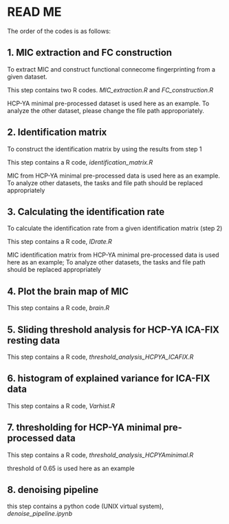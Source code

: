 # READ ME

The order of the codes is as follows:

## 1. MIC extraction and FC construction

To extract MIC and construct functional connecome fingerprinting from a given dataset.

This step contains two R codes. *MIC_extraction.R* and *FC_construction.R* 

HCP-YA minimal pre-processed dataset is used here as an example. To analyze the other dataset, please change the file path approporiately.

## 2. Identification matrix

To construct the identification matrix by using the results from step 1

This step contains a R code, *identification_matrix.R*

MIC from HCP-YA minimal pre-processed data is used here as an example. To analyze other datasets, the tasks and file path should be replaced appropriately

## 3. Calculating the identification rate 

To calculate the identification rate from a given identification matrix (step 2)

This step contains a R code, *IDrate.R*

MIC identification matrix from HCP-YA minimal pre-processed data is used here as an example; To analyze other datasets, the tasks and file path should be replaced appropriately

## 4. Plot the brain map of MIC

This step contains a R code, *brain.R*

## 5. Sliding threshold analysis for HCP-YA ICA-FIX resting data

This step contains a R code, *threshold_analysis_HCPYA_ICAFIX.R*

## 6. histogram of explained variance for ICA-FIX data

This step contains a R code, *Varhist.R*

## 7. thresholding for HCP-YA minimal pre-processed data

This step contains a R code, *threshold_analysis_HCPYAminimal.R*

threshold of 0.65 is used here as an example

## 8. denoising pipeline

this step contains a python code (UNIX virtual system), *denoise_pipeline.ipynb*